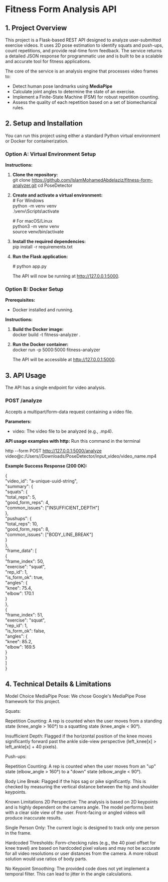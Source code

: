 # **Fitness Form Analysis API**

## **1\. Project Overview**

This project is a Flask-based REST API designed to analyze user-submitted exercise videos. It uses 2D pose estimation to identify squats and push-ups, count repetitions, and provide real-time form feedback. The service returns a detailed JSON response for programmatic use and is built to be a scalable and accurate tool for fitness applications.

The core of the service is an analysis engine that processes video frames to:

* Detect human pose landmarks using **MediaPipe**  
* Calculate joint angles to determine the state of an exercise.  
* Implement a Finite-State Machine (FSM) for robust repetition counting.  
* Assess the quality of each repetition based on a set of biomechanical rules.

## **2\. Setup and Installation**

You can run this project using either a standard Python virtual environment or Docker for containerization.

### **Option A: Virtual Environment Setup**

**Instructions:**

1. **Clone the repository:**  
   git clone https://github.com/IslamMohamedAbdelaziz/fitness-form-analyzer.git
   cd  PoseDetector

2. **Create and activate a virtual environment:**  
   \# For Windows  
   python \-m venv venv  
   .\\venv\\Scripts\\activate

   \# For macOS/Linux  
   python3 \-m venv venv  
   source venv/bin/activate

3. **Install the required dependencies:**  
   pip install \-r requirements.txt

4. **Run the Flask application:**  

   \# python app.py

   The API will now be running at http://127.0.0.1:5000.

### **Option B: Docker Setup**

**Prerequisites:**

* Docker installed and running.

**Instructions:**

1. **Build the Docker image:**  
   docker build \-t fitness-analyzer .

2. **Run the Docker container:**  
   docker run \-p 5000:5000 fitness-analyzer

   The API will be accessible at http://127.0.0.1:5000.

## **3\. API Usage**

The API has a single endpoint for video analysis.

### **POST /analyze**

Accepts a multipart/form-data request containing a video file.

**Parameters:**

* video: The video file to be analyzed (e.g., .mp4).

**API usage examples with http:**
Run this command in the terminal 

http --form POST http://127.0.0.1:5000/analyze video@c:/Users/<username>/Downloads/PoseDetector/input_video/video_name.mp4

**Example Success Response (200 OK):**

{  
  "video\_id": "a-unique-uuid-string",  
  "summary": {  
    "squats": {  
      "total\_reps": 5,  
      "good\_form\_reps": 4,  
      "common\_issues": \["INSUFFICIENT\_DEPTH"\]  
    },  
    "pushups": {  
      "total\_reps": 10,  
      "good\_form\_reps": 8,  
      "common\_issues": \["BODY\_LINE\_BREAK"\]  
    }  
  },  
  "frame\_data": \[  
    {  
      "frame\_index": 50,  
      "exercise": "squat",  
      "rep\_id": 1,  
      "is\_form\_ok": true,  
      "angles": {  
        "knee": 75.4,  
        "elbow": 170.1  
      }  
    },  
    {  
      "frame\_index": 51,  
      "exercise": "squat",  
      "rep\_id": 1,  
      "is\_form\_ok": false,  
      "angles": {  
        "knee": 85.2,  
        "elbow": 169.5  
      }  
    }  
  \]  
}

## **4\. Technical Details & Limitations**

Model Choice
MediaPipe Pose: We chose Google's MediaPipe Pose framework for this project. 

Squats:

Repetition Counting: A rep is counted when the user moves from a standing state (knee_angle > 160°) to a squatting state (knee_angle < 90°).

 Insufficient Depth: Flagged if the horizontal position of the knee moves significantly forward past the ankle side-view perspective (left_knee[x] > left_ankle[x] + 40 pixels).

Push-ups:

Repetition Counting: A rep is counted when the user moves from an "up" state (elbow_angle > 160°) to a "down" state (elbow_angle < 90°).

Body Line Break: Flagged if the hips sag or pike significantly. This is checked by measuring the vertical distance between the hip and shoulder keypoints.

Known Limitations
2D Perspective: The analysis is based on 2D keypoints and is highly dependent on the camera angle. The model performs best with a clear side view of the user. Front-facing or angled videos will produce inaccurate results.

Single Person Only: The current logic is designed to track only one person in the frame.

Hardcoded Thresholds: Form-checking rules (e.g., the 40 pixel offset for knee travel) are based on hardcoded pixel values and may not be accurate for all video resolutions or user distances from the camera. A more robust solution would use ratios of body parts.

No Keypoint Smoothing: The provided code does not yet implement a temporal filter. This can lead to jitter in the angle calculations.
